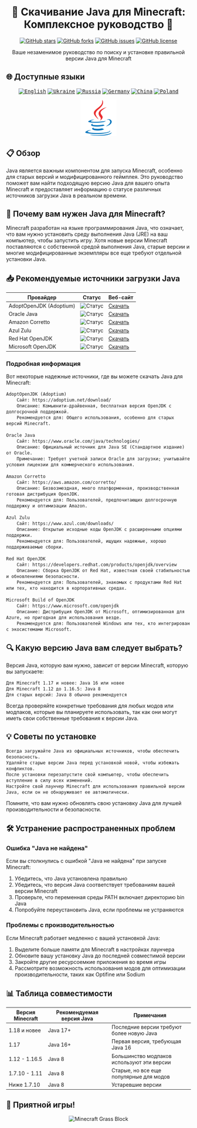 
<div align="center">

# 🌟 Скачивание Java для Minecraft: Комплексное руководство 🌟

[![GitHub stars](https://img.shields.io/github/stars/BANSAFAn/Java-On-Minecraft?style=social)](https://github.com/BANSAFAn/Java-On-Minecraft/stargazers)
[![GitHub forks](https://img.shields.io/github/forks/BANSAFAn/Java-On-Minecraft?style=social)](https://github.com/BANSAFAn/Java-On-Minecraft/network/members)
[![GitHub issues](https://img.shields.io/github/issues/BANSAFAn/Java-On-Minecraft)](https://github.com/BANSAFAn/Java-On-Minecraft/issues)
[![GitHub license](https://img.shields.io/github/license/BANSAFAn/Java-On-Minecraft)](https://github.com/BANSAFAn/Java-On-Minecraft/blob/main/LICENSE)

<p>Ваше незаменимое руководство по поиску и установке правильной версии Java для Minecraft</p>

</div>

## 🌐 Доступные языки

<div align="center">

<kbd>[<img title="English" alt="English" src="https://upload.wikimedia.org/wikipedia/commons/thumb/a/a5/Flag_of_the_United_Kingdom_%281-2%29.svg/1200px-Flag_of_the_United_Kingdom_%281-2%29.svg.png" width="22">](../README.md)</kbd>
<kbd>[<img title="Ukraine" alt="Ukraine" src="https://upload.wikimedia.org/wikipedia/commons/thumb/4/49/Flag_of_Ukraine.svg/1280px-Flag_of_Ukraine.svg.png" width="22">](README.ua.md)</kbd>
<kbd>[<img title="Russia" alt="Russia" src="https://upload.wikimedia.org/wikipedia/commons/thumb/f/f3/Flag_of_Russia.svg/1280px-Flag_of_Russia.svg.png" width="22">](README.ru.md)</kbd>
<kbd>[<img title="Germany" alt="Germany" src="https://upload.wikimedia.org/wikipedia/en/thumb/b/ba/Flag_of_Germany.svg/640px-Flag_of_Germany.svg.png" width="22">](README.de.md)</kbd>
<kbd>[<img title="China" alt="China" src="https://upload.wikimedia.org/wikipedia/commons/thumb/f/fa/Flag_of_the_People%27s_Republic_of_China.svg/800px-Flag_of_the_People%27s_Republic_of_China.svg.png" width="22">](README.zh.md)</kbd>
<kbd>[<img title="Poland" alt="Poland" src="https://upload.wikimedia.org/wikipedia/en/1/12/Flag_of_Poland.svg" width="22">](README.pl.md)</kbd>

</div>

<div align="center">
<img src="https://raw.githubusercontent.com/devicons/devicon/master/icons/java/java-original.svg" alt="java" width="100" height="100"/>
</div>

## 📋 Обзор

Java является важным компонентом для запуска Minecraft, особенно для старых версий и модифицированного геймплея. Это руководство поможет вам найти подходящую версию Java для вашего опыта Minecraft и предоставляет информацию о статусе различных источников загрузки Java в реальном времени.

## 🤔 Почему вам нужен Java для Minecraft?

Minecraft разработан на языке программирования Java, что означает, что вам нужно установить среду выполнения Java (JRE) на ваш компьютер, чтобы запустить игру. Хотя новые версии Minecraft поставляются с собственной средой выполнения Java, старые версии и многие модифицированные экземпляры все еще требуют отдельной установки Java.
## 📥 Рекомендуемые источники загрузки Java

<div align="center">

| Провайдер | Статус | Веб-сайт |
|----------|--------|--------|
| AdoptOpenJDK (Adoptium) | ![Статус](https://img.shields.io/badge/Статус-Доступен-brightgreen) | [Скачать](https://adoptium.net/download/) |
| Oracle Java | ![Статус](https://img.shields.io/badge/Статус-Доступен-brightgreen) | [Скачать](https://www.oracle.com/java/technologies/) |
| Amazon Corretto | ![Статус](https://img.shields.io/badge/Статус-Доступен-brightgreen) | [Скачать](https://aws.amazon.com/corretto/) |
| Azul Zulu | ![Статус](https://img.shields.io/badge/Статус-Доступен-brightgreen) | [Скачать](https://www.azul.com/downloads/) |
| Red Hat OpenJDK | ![Статус](https://img.shields.io/badge/Статус-Доступен-brightgreen) | [Скачать](https://developers.redhat.com/products/openjdk/overview) |
| Microsoft OpenJDK | ![Статус](https://img.shields.io/badge/Статус-Доступен-brightgreen) | [Скачать](https://www.microsoft.com/openjdk) |

</div>

### Подробная информация

Вот некоторые надежные источники, где вы можете скачать Java для Minecraft:

    AdoptOpenJDK (Adoptium)
        Сайт: https://adoptium.net/download/
        Описание: Комьюнити-драйвенная, бесплатная версия OpenJDK с долгосрочной поддержкой.
        Рекомендуется для: Общего использования, особенно для старых версий Minecraft.

    Oracle Java
        Сайт: https://www.oracle.com/java/technologies/
        Описание: Официальный источник для Java SE (Стандартное издание) от Oracle.
        Примечание: Требует учетной записи Oracle для загрузки; учитывайте условия лицензии для коммерческого использования.

    Amazon Corretto
        Сайт: https://aws.amazon.com/corretto/
        Описание: Безвозмездная, много платформенная, производственная готовая дистрибуция OpenJDK.
        Рекомендуется для: Пользователей, предпочитающих долгосрочную поддержку и оптимизации Amazon.

    Azul Zulu
        Сайт: https://www.azul.com/downloads/
        Описание: Открытые исходные коды OpenJDK с расширенными опциями поддержки.
        Рекомендуется для: Пользователей, ищущих надежные, хорошо поддерживаемые сборки.

    Red Hat OpenJDK
        Сайт: https://developers.redhat.com/products/openjdk/overview
        Описание: Сборка OpenJDK от Red Hat, известная своей стабильностью и обновлениями безопасности.
        Рекомендуется для: Пользователей, знакомых с продуктами Red Hat или тех, кто находится в корпоративных средах.

    Microsoft Build of OpenJDK
        Сайт: https://www.microsoft.com/openjdk
        Описание: Дистрибуция OpenJDK от Microsoft, оптимизированная для Azure, но пригодная для использования везде.
        Рекомендуется для: Пользователей Windows или тех, кто интегрирован с экосистемами Microsoft.

## 🔍 Какую версию Java вам следует выбрать?

Версия Java, которую вам нужно, зависит от версии Minecraft, которую вы запускаете:

    Для Minecraft 1.17 и новее: Java 16 или новее
    Для Minecraft 1.12 до 1.16.5: Java 8
    Для старых версий: Java 8 обычно рекомендуется

Всегда проверяйте конкретные требования для любых модов или модпаков, которые вы планируете использовать, так как они могут иметь свои собственные требования к версии Java.
## 💡 Советы по установке

    Всегда загружайте Java из официальных источников, чтобы обеспечить безопасность.
    Удаляйте старые версии Java перед установкой новой, чтобы избежать конфликтов.
    После установки перезапустите свой компьютер, чтобы обеспечить вступление в силу всех изменений.
    Настройте свой лаунчер Minecraft для использования правильной версии Java, если он не обнаруживает ее автоматически.

Помните, что вам нужно обновлять свою установку Java для лучшей производительности и безопасности.

## 🛠️ Устранение распространенных проблем

### Ошибка "Java не найдена"

Если вы столкнулись с ошибкой "Java не найдена" при запуске Minecraft:

1. Убедитесь, что Java установлена правильно
2. Убедитесь, что версия Java соответствует требованиям вашей версии Minecraft
3. Проверьте, что переменная среды PATH включает директорию bin Java
4. Попробуйте переустановить Java, если проблемы не устраняются

### Проблемы с производительностью

Если Minecraft работает медленно с вашей установкой Java:

1. Выделите больше памяти для Minecraft в настройках лаунчера
2. Обновите вашу установку Java до последней совместимой версии
3. Закройте другие ресурсоемкие приложения во время игры
4. Рассмотрите возможность использования модов для оптимизации производительности, таких как Optifine или Sodium

## 📊 Таблица совместимости

| Версия Minecraft | Рекомендуемая версия Java | Примечания |
|-------------------|--------------------------|-------|
| 1.18 и новее    | Java 17+                 | Последние версии требуют более новую Java |
| 1.17              | Java 16+                 | Первая версия, требующая Java 16 |
| 1.12 - 1.16.5     | Java 8                   | Большинство модпаков используют эти версии |
| 1.7.10 - 1.11     | Java 8                   | Старые, но все еще популярные для модов |
| Ниже 1.7.10      | Java 8                   | Устаревшие версии |

## 🚀 Приятной игры!

<div align="center">
<img src="https://static.wikia.nocookie.net/minecraft_gamepedia/images/2/2d/Plains_Grass_Block.png" width="50" height="50" alt="Minecraft Grass Block"/>
</div>